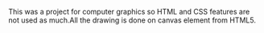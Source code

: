 This was a project for computer graphics so HTML and CSS features are not used as much.All the drawing is done on canvas element from HTML5. 
